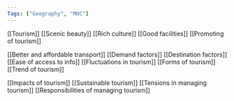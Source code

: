 ```yaml
---
Tags: ["Geography", "MOC"]
---
```

[[Tourism]]
[[Scenic beauty]]
[[Rich culture]]
[[Good facilities]]
[[Promoting of tourism]]

[[Better and affordable transport]]
[[Demand factors]]
[[Destination factors]]
[[Ease of access to info]]
[[Fluctuations in tourism]]
[[Forms of tourism]]
[[Trend of tourism]]

[[Impacts of tourism]]
[[Sustainable tourism]]
[[Tensions in managing tourism]]
[[Responsibilities of managing tourism]]